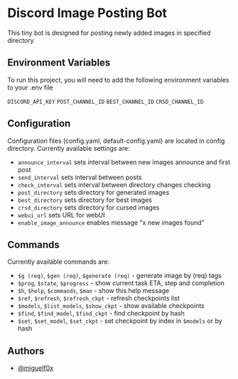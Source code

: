 # Discord Image Posting Bot

This tiny bot is designed for posting newly added images in specified directory

## Environment Variables

To run this project, you will need to add the following environment variables to your .env file

`DISCORD_API_KEY`
`POST_CHANNEL_ID`
`BEST_CHANNEL_ID`
`CRSD_CHANNEL_ID`

## Configuration

Configuration files (config.yaml, default-config.yaml) are located in config directory. 
Currently available settings are:
* `announce_interval` sets interval between new images announce and first post
* `send_interval` sets interval between posts
* `check_interval` sets interval between directory changes checking
* `post_directory` sets directory for generated images
* `best_directory` sets directory for best images
* `crsd_directory` sets directory for cursed images
* `webui_url` sets URL for webUI
* `enable_image_announce` enables message "x new images found"

## Commands

Currently available commands are:

* `$g (req)`, `$gen (req)`, `$generate (req)` - generate image by (req) tags
* `$prog`, `$state`, `$progress` - show current task ETA, step and completion
* `$h`, `$help`, `$commands`, `$man` - show this help message
* `$ref`, `$refresh`, `$refresh_ckpt` - refresh checkpoints list
* `$models`, `$list_models`, `$show_ckpt` - show available checkpoints
* `$find`, `$find_model`, `$find_ckpt` - find checkpoint by hash
* `$set`, `$set_model`, `$set_ckpt` - set checkpoint by index in `$models` or by hash

## Authors

- [@miguelf0x](https://www.github.com/miguelf0x)
